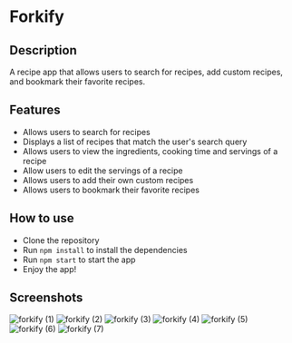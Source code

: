 # Forkify

## Description

A recipe app that allows users to search for recipes, add custom recipes, and bookmark their favorite recipes.

## Features

- Allows users to search for recipes
- Displays a list of recipes that match the user's search query
- Allows users to view the ingredients, cooking time and servings of a recipe
- Allow users to edit the servings of a recipe
- Allows users to add their own custom recipes
- Allows users to bookmark their favorite recipes

## How to use

- Clone the repository
- Run `npm install` to install the dependencies
- Run `npm start` to start the app
- Enjoy the app!

## Screenshots

![forkify (1)](https://github.com/Mohammed-Shousha/complete-javascript-course-projects/assets/65350067/55ffd202-58bf-42fa-a73e-d915103fed60)
![forkify (2)](https://github.com/Mohammed-Shousha/complete-javascript-course-projects/assets/65350067/5a3ad8dd-384e-4d00-83bd-8cd8e99cd6a1)
![forkify (3)](https://github.com/Mohammed-Shousha/complete-javascript-course-projects/assets/65350067/9c9bebb4-b814-469f-8e77-9c88672b0b16)
![forkify (4)](https://github.com/Mohammed-Shousha/complete-javascript-course-projects/assets/65350067/22320f4a-7dba-49e6-81f1-e59615e37faa)
![forkify (5)](https://github.com/Mohammed-Shousha/complete-javascript-course-projects/assets/65350067/543edf89-8c66-4a67-ad4f-b9e6b5ee8a3c)
![forkify (6)](https://github.com/Mohammed-Shousha/complete-javascript-course-projects/assets/65350067/e5f08159-e0d3-4a5a-a0c9-f95e1ed1d1f7)
![forkify (7)](https://github.com/Mohammed-Shousha/complete-javascript-course-projects/assets/65350067/d97bbd10-e683-49ae-a46c-a8981a7bd628)
